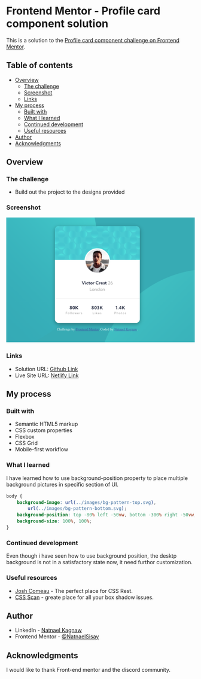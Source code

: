 # Frontend Mentor - Profile card component solution

This is a solution to the [Profile card component challenge on Frontend Mentor](https://www.frontendmentor.io/challenges/profile-card-component-cfArpWshJ).

## Table of contents

- [Overview](#overview)
  - [The challenge](#the-challenge)
  - [Screenshot](#screenshot)
  - [Links](#links)
- [My process](#my-process)
  - [Built with](#built-with)
  - [What I learned](#what-i-learned)
  - [Continued development](#continued-development)
  - [Useful resources](#useful-resources)
- [Author](#author)
- [Acknowledgments](#acknowledgments)

## Overview

### The challenge

- Build out the project to the designs provided

### Screenshot

![Desktop](./screenshot/desktop.png)

### Links

- Solution URL: [Github Link](https://github.com/NatnaelSisay/profile-card-component-main)
- Live Site URL: [Netlify Link](https://stately-torrone-84dade.netlify.app)

## My process

### Built with

- Semantic HTML5 markup
- CSS custom properties
- Flexbox
- CSS Grid
- Mobile-first workflow

### What I learned

I have learned how to use background-position property to place multiple background pictures in specific section of UI.

```css
body {
	background-image: url(../images/bg-pattern-top.svg),
		url(../images/bg-pattern-bottom.svg);
	background-position: top -80% left -50vw, bottom -300% right -50vw;
	background-size: 100%, 100%;
}
```

### Continued development

Even though i have seen how to use background position, the desktp background is not in
a satisfactory state now, it need furthor customization.

### Useful resources

- [Josh Comeau](https://www.joshwcomeau.com/css/custom-css-reset/) - The perfect place for CSS Rest.
- [CSS Scan](https://getcssscan.com/css-box-shadow-examples) - greate place for all your box shadow issues.

## Author

- LinkedIn - [Natnael Kagnaw](https://www.linkedin.com/in/natnael-kagnaw/)
- Frontend Mentor - [@NatnaelSisay](https://www.frontendmentor.io/profile/NatnaelSisay)

## Acknowledgments

I would like to thank Front-end mentor and the discord community.
